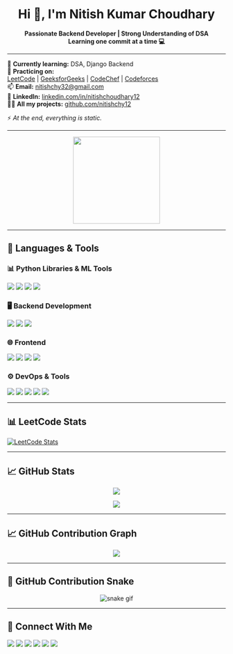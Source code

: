 <h1 align="center">Hi 👋, I'm Nitish Kumar Choudhary</h1>

<p align="center">
  <b>Passionate Backend Developer | Strong Understanding of DSA</b><br>
  <b>Learning one commit at a time 💻</b>
</p>

---

🎯 **Currently learning:** DSA, Django Backend  
📘 **Practicing on:**  
[LeetCode](https://leetcode.com/u/nitish13_03/) | [GeeksforGeeks](https://www.geeksforgeeks.org/user/nitish3vk6/) | [CodeChef](https://www.codechef.com/users/nitishchy_12) | [Codeforces](https://codeforces.com/profile/nitishchy32)  
📫 **Email:** [nitishchy32@gmail.com](mailto:nitishchy32@gmail.com)  
💼 **LinkedIn:** [linkedin.com/in/nitishchoudhary12](https://www.linkedin.com/in/nitishchoudhary12/)  
🧑‍💻 **All my projects:** [github.com/nitishchy12](https://github.com/nitishchy12)

⚡ *At the end, everything is static.*

---

<div align="center">
  <img src="https://media.tenor.com/4Cz4N0i4f84AAAAC/cat-coding.gif" height="200"/>
</div>

---

## 🧰 Languages & Tools

### 📊 Python Libraries & ML Tools
<p>
  <img src="https://img.shields.io/badge/-Pandas-150458?style=for-the-badge&logo=pandas&logoColor=white" />
  <img src="https://img.shields.io/badge/-NumPy-013243?style=for-the-badge&logo=numpy&logoColor=white" />
  <img src="https://img.shields.io/badge/-Scikit%20Learn-F7931E?style=for-the-badge&logo=scikit-learn&logoColor=white" />
  <img src="https://img.shields.io/badge/-Matplotlib-11557C?style=for-the-badge&logo=matplotlib&logoColor=white" />
</p>

### 🖥️ Backend Development
<p>
  <img src="https://img.shields.io/badge/-Python-3776AB?style=for-the-badge&logo=python&logoColor=white" />
  <img src="https://img.shields.io/badge/-Django-092E20?style=for-the-badge&logo=django&logoColor=white" />
  <img src="https://img.shields.io/badge/-DRF-ff1709?style=for-the-badge&logo=django&logoColor=white" />
</p>

### 🌐 Frontend
<p>
  <img src="https://img.shields.io/badge/-HTML5-E34F26?style=for-the-badge&logo=html5&logoColor=white" />
  <img src="https://img.shields.io/badge/-CSS3-1572B6?style=for-the-badge&logo=css3&logoColor=white" />
  <img src="https://img.shields.io/badge/-JavaScript-F7DF1E?style=for-the-badge&logo=javascript&logoColor=black" />
  <img src="https://img.shields.io/badge/-React-61DAFB?style=for-the-badge&logo=react&logoColor=black" />
</p>

### ⚙️ DevOps & Tools
<p>
  <img src="https://img.shields.io/badge/-Git-F05032?style=for-the-badge&logo=git&logoColor=white" />
  <img src="https://img.shields.io/badge/-GitHub-181717?style=for-the-badge&logo=github&logoColor=white" />
  <img src="https://img.shields.io/badge/-Docker-2496ED?style=for-the-badge&logo=docker&logoColor=white" />
  <img src="https://img.shields.io/badge/-Jenkins-D24939?style=for-the-badge&logo=jenkins&logoColor=white" />
  <img src="https://img.shields.io/badge/-VSCode-007ACC?style=for-the-badge&logo=visual-studio-code&logoColor=white" />
</p>

---

## 📊 LeetCode Stats

[![LeetCode Stats](https://leetcard.jacoblin.cool/nitish13_03?theme=dark&font=baloo&ext=contest)](https://leetcode.com/u/nitish13_03/)

---

## 📈 GitHub Stats

<p align="center">
  <img src="https://github-readme-stats.vercel.app/api?username=nitishchy12&show_icons=true&theme=tokyonight" />
</p>
<p align="center">
  <img src="https://github-readme-streak-stats.herokuapp.com/?user=nitishchy12&theme=tokyonight&hide_border=true" />
</p>

---

## 📈 GitHub Contribution Graph

<p align="center">
  <img src="https://github-contribution-graph.ez4o.com/?username=nitishchy12&theme=github-dark&radius=6&size=small" />
</p>

---

## 🐍 GitHub Contribution Snake

<p align="center">
  <img src="https://github.com/nitishchy12/nitishchy12/raw/output/github-contribution-grid-snake.svg" alt="snake gif" />
</p>

---

## 🔗 Connect With Me

<p align="left">
  <a href="https://www.linkedin.com/in/nitishchoudhary12/"><img src="https://img.shields.io/badge/-LinkedIn-0077B5?style=flat-square&logo=Linkedin&logoColor=white"/></a>
  <a href="https://leetcode.com/u/nitish13_03/"><img src="https://img.shields.io/badge/-LeetCode-FFA116?style=flat-square&logo=LeetCode&logoColor=black"/></a>
  <a href="https://www.geeksforgeeks.org/user/nitish3vk6/"><img src="https://img.shields.io/badge/-GFG-0F9D58?style=flat-square&logo=geeksforgeeks&logoColor=white"/></a>
  <a href="https://www.codechef.com/users/nitishchy_12"><img src="https://img.shields.io/badge/-CodeChef-5B4638?style=flat-square&logo=codechef&logoColor=white"/></a>
  <a href="https://codeforces.com/profile/nitishchy32"><img src="https://img.shields.io/badge/-Codeforces-1F8ACB?style=flat-square&logo=codeforces&logoColor=white"/></a>
  <a href="mailto:nitishchy32@gmail.com"><img src="https://img.shields.io/badge/-Gmail-D14836?style=flat-square&logo=gmail&logoColor=white"/></a>
</p>
